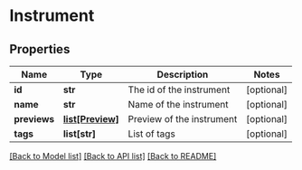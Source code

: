 # Instrument

## Properties
Name | Type | Description | Notes
------------ | ------------- | ------------- | -------------
**id** | **str** | The id of the instrument | [optional] 
**name** | **str** | Name of the instrument | [optional] 
**previews** | [**list[Preview]**](Preview.md) | Preview of the instrument | [optional] 
**tags** | **list[str]** | List of tags | [optional] 

[[Back to Model list]](../README.md#documentation-for-models) [[Back to API list]](../README.md#documentation-for-api-endpoints) [[Back to README]](../README.md)


